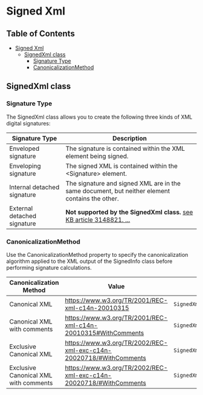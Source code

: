 # Signed Xml

## Table of Contents <!-- omit in toc -->

- [Signed Xml](#signed-xml)
  - [SignedXml class](#signedxml-class)
    - [Signature Type](#signature-type)
    - [CanonicalizationMethod](#canonicalizationmethod)

## SignedXml class

### Signature Type

The SignedXml class allows you to create the following three kinds of XML digital signatures:

| Signature Type              | Description                                                                                                       |
| --------------------------- | ----------------------------------------------------------------------------------------------------------------- |
| Enveloped signature         | The signature is contained within the XML element being signed.                                                   |
| Enveloping signature        | The signed XML is contained within the \<Signature\> element.                                                     |
| Internal detached signature | The signature and signed XML are in the same document, but neither element contains the other.                    |
| External detached signature | **Not supported by the SignedXml class.** [see KB article 3148821. ...](https://support.microsoft.com/kb/3148821) |

### CanonicalizationMethod

Use the CanonicalizationMethod property to specify the canonicalization algorithm applied to the XML output of the SignedInfo class before performing signature calculations.

| Canonicalization Method               | Value                                                                | defined                                            |
| ------------------------------------- | -------------------------------------------------------------------- | -------------------------------------------------- |
| Canonical XML                         | <https://www.w3.org/TR/2001/REC-xml-c14n-20010315>                   | `SignedXml.XmlDsigCanonicalizationUrl`             |
| Canonical XML with comments           | <https://www.w3.org/TR/2001/REC-xml-c14n-20010315#WithComments>      | `SignedXml.XmlDsigCanonicalizationWithCommentsUrl` |
| Exclusive Canonical XML               | <https://www.w3.org/TR/2002/REC-xml-exc-c14n-20020718/#WithComments> | `SignedXml.XmlDsigExcC14NTransformUrl`             |
| Exclusive Canonical XML with comments | <https://www.w3.org/TR/2002/REC-xml-exc-c14n-20020718/#WithComments> | `SignedXml.XmlDsigExcC14NWithCommentsTransformUrl` |

<!-- spell-checker:words Dsig -->

